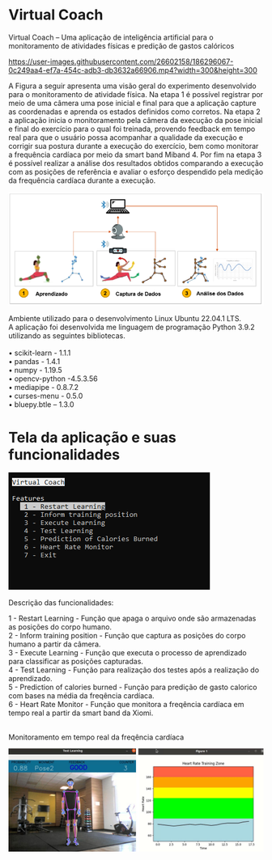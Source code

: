 # Virtual Coach

Virtual Coach – Uma aplicação de inteligência artificial para o monitoramento de atividades físicas e predição de gastos calóricos

https://user-images.githubusercontent.com/26602158/186296067-0c249aa4-ef7a-454c-adb3-db3632a66906.mp4?width=300&height=300

A Figura a seguir apresenta uma visão geral do experimento desenvolvido para o monitoramento de atividade física. Na etapa 1 é possível registrar por meio de uma câmera uma pose inicial e final para que a aplicação capture as coordenadas e aprenda os estados definidos como corretos. Na etapa 2 a aplicação inicia o monitoramento pela câmera da execução da pose inicial e final do exercício para o qual foi treinada, provendo feedback em tempo real para que o usuário possa acompanhar a qualidade da execução e corrigir sua postura durante a execução do exercício, bem como monitorar a frequência cardíaca por meio da smart band Miband 4. Por fim na etapa 3 é possível realizar a análise dos resultados obtidos comparando a execução com as posições de referência e avaliar o esforço despendido pela medição da frequência cardíaca durante a execução.

<img src="https://github.com/trgrocha/VirtualCoach/blob/main/imagens/overview.png"/>

Ambiente utilizado para o desenvolvimento Linux Ubuntu 22.04.1 LTS.<br>
A aplicação foi desenvolvida me linguagem de programação Python 3.9.2 utilizando as seguintes bibliotecas. <br>
<br>
• scikit-learn - 1.1.1<br>
• pandas - 1.4.1<br>
• numpy - 1.19.5<br>
• opencv-python -4.5.3.56<br>
• mediapipe - 0.8.7.2<br>
• curses-menu - 0.5.0<br>
• bluepy.btle – 1.3.0<br>

<h1>Tela da aplicação e suas funcionalidades</h1>

<img src="https://github.com/trgrocha/VirtualCoach/blob/main/imagens/menu.png"/>

Descrição das funcionalidades: <br>

1 - Restart Learning - Função que apaga o arquivo onde são armazenadas as posições do corpo humano.<br>
2 - Inform training position - Função que captura as posições do corpo humano a partir da câmera.<br>
3 - Execute Learning - Função que executa o processo de aprendizado para classificar as posições capturadas.<br>
4 - Test Learning - Função para realização dos testes após a realização do aprendizado.<br>
5 - Prediction of calories burned - Função para predição de gasto calorico com bases na média da freqência cardíaca.<br>
6 - Heart Rate Monitor - Função que monitora a freqência cardíaca em tempo real a partir da smart band da Xiomi.<br>
<br>

Monitoramento em tempo real da freqência cardíaca

<img src="https://github.com/trgrocha/VirtualCoach/blob/main/imagens/monitor.jpg"/>

